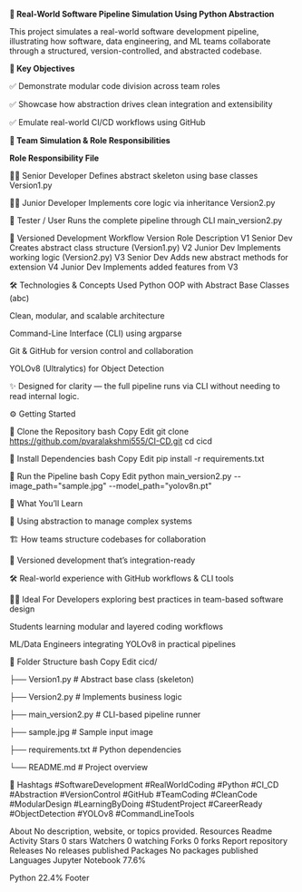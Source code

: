 **🚀 Real-World Software Pipeline Simulation Using Python Abstraction**

This project simulates a real-world software development pipeline, illustrating how software, data engineering, and ML teams collaborate through a structured, version-controlled, and abstracted codebase.

**🎯 Key Objectives**

✅ Demonstrate modular code division across team roles 

✅ Showcase how abstraction drives clean integration and extensibility

✅ Emulate real-world CI/CD workflows using GitHub

**👥 Team Simulation & Role Responsibilities**

**Role Responsibility File**

👨‍💼 Senior Developer Defines abstract skeleton using base classes Version1.py 

👨‍💻 Junior Developer Implements core logic via inheritance Version2.py

🧪 Tester / User Runs the complete pipeline through CLI main_version2.py

🔁 Versioned Development Workflow Version Role Description V1 Senior Dev Creates abstract class structure (Version1.py) V2 Junior Dev Implements working logic (Version2.py) V3 Senior Dev Adds new abstract methods for extension V4 Junior Dev Implements added features from V3

🛠️ Technologies & Concepts Used Python OOP with Abstract Base Classes (abc)

Clean, modular, and scalable architecture

Command-Line Interface (CLI) using argparse

Git & GitHub for version control and collaboration

YOLOv8 (Ultralytics) for Object Detection

✨ Designed for clarity — the full pipeline runs via CLI without needing to read internal logic.

⚙️ Getting Started 

🔹 Clone the Repository bash Copy Edit git clone https://github.com/pvaralakshmi555/CI-CD.git cd cicd 

🔹 Install Dependencies bash Copy Edit pip install -r requirements.txt 

🔹 Run the Pipeline bash Copy Edit python main_version2.py --image_path="sample.jpg" --model_path="yolov8n.pt" 

🧠 What You’ll Learn 

🧩 Using abstraction to manage complex systems

🏗️ How teams structure codebases for collaboration

🔄 Versioned development that’s integration-ready

🛠️ Real-world experience with GitHub workflows & CLI tools

👨‍🎓 Ideal For Developers exploring best practices in team-based software design

Students learning modular and layered coding workflows

ML/Data Engineers integrating YOLOv8 in practical pipelines

📁 Folder Structure bash Copy Edit cicd/

├── Version1.py # Abstract base class (skeleton)

├── Version2.py # Implements business logic

├── main_version2.py # CLI-based pipeline runner

├── sample.jpg # Sample input image

├── requirements.txt # Python dependencies 

└── README.md # Project overview 

📌 Hashtags #SoftwareDevelopment #RealWorldCoding #Python #CI_CD #Abstraction #VersionControl #GitHub #TeamCoding #CleanCode #ModularDesign #LearningByDoing #StudentProject #CareerReady #ObjectDetection #YOLOv8 #CommandLineTools

About
No description, website, or topics provided.
Resources
 Readme
 Activity
Stars
 0 stars
Watchers
 0 watching
Forks
 0 forks
Report repository
Releases
No releases published
Packages
No packages published
Languages
Jupyter Notebook
77.6%
 
Python
22.4%
Footer
